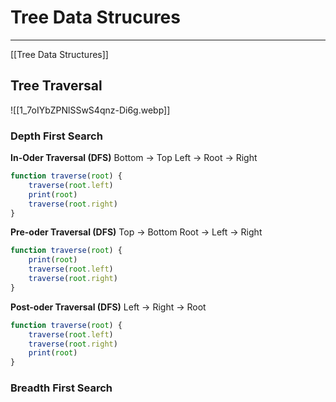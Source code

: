 # Tree Data Strucures
---
[[Tree Data Structures]]
## Tree Traversal
![[1_7oIYbZPNlSSwS4qnz-Di6g.webp]]

### Depth First Search
**In-Oder Traversal (DFS)**
Bottom -> Top
Left -> Root -> Right
```ts
function traverse(root) {
	traverse(root.left)
	print(root)
	traverse(root.right)	
}
```

**Pre-oder Traversal (DFS)**
Top -> Bottom
Root -> Left -> Right 
```ts
function traverse(root) {
	print(root)
	traverse(root.left)
	traverse(root.right)	
}
```

**Post-oder Traversal (DFS)**
Left -> Right -> Root
```ts
function traverse(root) {
	traverse(root.left)
	traverse(root.right)	
	print(root)
}
```
### Breadth First Search


